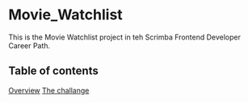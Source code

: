 # Movie_Watchlist

This is the Movie Watchlist project in teh Scrimba Frontend Developer Career Path.

## Table of contents

[Overview](#overview)
  [The challange](#the-challange)
